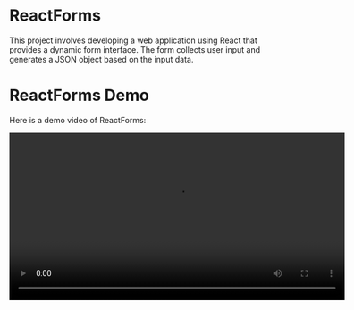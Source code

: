 # ReactForms
This project involves developing a web application using React that provides a dynamic form interface. The form collects user input and generates a JSON object based on the input data. 

# ReactForms Demo

Here is a demo video of ReactForms:

<video width="600" controls>
  <source src="https://github.com/CyberTerminator-Solution/ReactForms/blob/dev/startphase/react-json-form/src/Demo.mp4" type="video/mp4">
</video>
